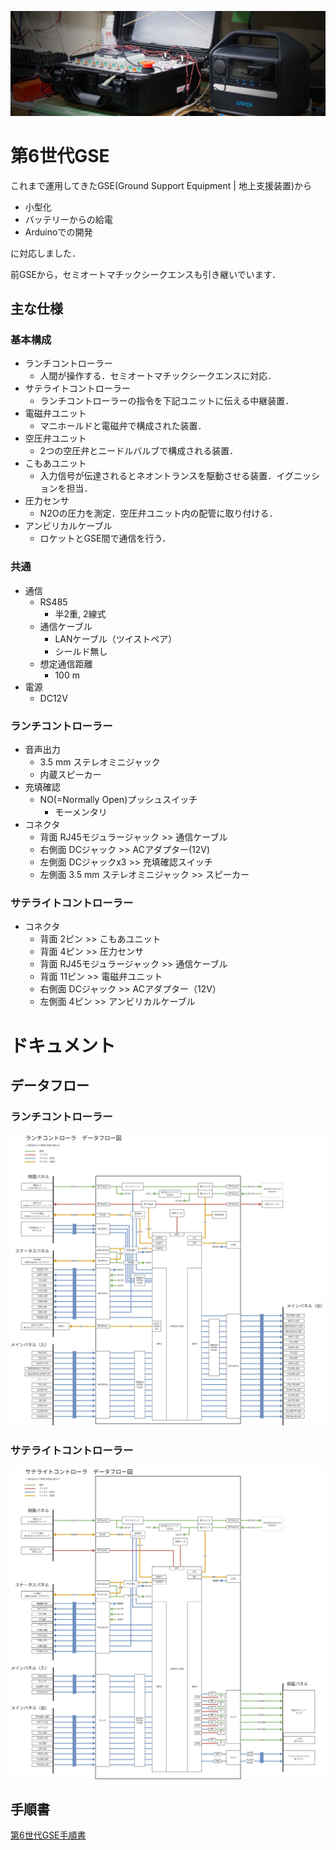 ![Hero](./Documents/Pictures/Hero.JPG)

# 第6世代GSE

これまで運用してきたGSE(Ground Support Equipment | 地上支援装置)から

- 小型化
- バッテリーからの給電
- Arduinoでの開発

に対応しました．

前GSEから，セミオートマチックシークエンスも引き継いでいます．

## 主な仕様

### 基本構成
- ランチコントローラー
  - 人間が操作する．セミオートマチックシークエンスに対応．
- サテライトコントローラー
  - ランチコントローラーの指令を下記ユニットに伝える中継装置．
- 電磁弁ユニット
  - マニホールドと電磁弁で構成された装置．
- 空圧弁ユニット
  - 2つの空圧弁とニードルバルブで構成される装置．
- こもあユニット
  - 入力信号が伝達されるとネオントランスを駆動させる装置．イグニッションを担当．
- 圧力センサ
  - N2Oの圧力を測定．空圧弁ユニット内の配管に取り付ける．
- アンビリカルケーブル
  - ロケットとGSE間で通信を行う．

### 共通
- 通信
  - RS485
    - 半2重, 2線式
  - 通信ケーブル
    - LANケーブル（ツイストペア）
    - シールド無し
  - 想定通信距離
    - 100 m
- 電源
  - DC12V

### ランチコントローラー
- 音声出力
  - 3.5 mm ステレオミニジャック
  - 内蔵スピーカー
- 充填確認
  - NO(=Normally Open)プッシュスイッチ
    - モーメンタリ
- コネクタ
  - 背面 RJ45モジュラージャック >> 通信ケーブル
  - 右側面 DCジャック >> ACアダプター(12V)
  - 左側面 DCジャックx3 >> 充填確認スイッチ
  - 左側面 3.5 mm ステレオミニジャック >> スピーカー

### サテライトコントローラー
- コネクタ
  - 背面 2ピン >> こもあユニット
  - 背面 4ピン >> 圧力センサ
  - 背面 RJ45モジュラージャック >> 通信ケーブル
  - 背面 11ピン >> 電磁弁ユニット
  - 右側面 DCジャック >> ACアダプター（12V）
  - 左側面 4ピン >> アンビリカルケーブル

# ドキュメント

## データフロー

### ランチコントローラー

![LaunchControllerDataFlowDiagram](./Documents/Pictures/DataFlowDiagram/LaunchController_DataFlowDiagram.png)

### サテライトコントローラー
![SatelliteControllerDataFlowDiagram](./Documents/Pictures/DataFlowDiagram/SatelliteController_DataFlowDiagram.png)

## 手順書

[第6世代GSE手順書](./Documents/Gen6GSEManual-Elec.md)



